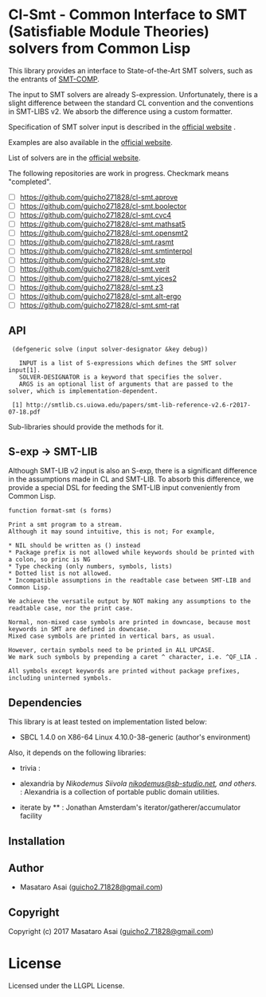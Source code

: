 
# Cl-Smt - Common Interface to SMT (Satisfiable Module Theories) solvers from Common Lisp

This library provides an interface to State-of-the-Art SMT solvers,
such as the entrants of [SMT-COMP](http://smtcomp.sourceforge.net/2017/).

The input to SMT solvers are already S-expression.
Unfortunately, there is a slight difference between the standard CL convention
and the conventions in SMT-LIBS v2.
We absorb the difference using a custom formatter.

Specification of SMT solver input is described in the [official website](http://smtlib.cs.uiowa.edu/) .

Examples are also available in the [official website](http://smtlib.cs.uiowa.edu/examples.shtml).

List of solvers are in the [official website](http://smtlib.cs.uiowa.edu/solvers.shtml).

The following repositories are work in progress. Checkmark means "completed".

* [ ] https://github.com/guicho271828/cl-smt.aprove
* [ ] https://github.com/guicho271828/cl-smt.boolector
* [ ] https://github.com/guicho271828/cl-smt.cvc4
* [ ] https://github.com/guicho271828/cl-smt.mathsat5
* [ ] https://github.com/guicho271828/cl-smt.opensmt2
* [ ] https://github.com/guicho271828/cl-smt.rasmt
* [ ] https://github.com/guicho271828/cl-smt.smtinterpol
* [ ] https://github.com/guicho271828/cl-smt.stp
* [ ] https://github.com/guicho271828/cl-smt.verit
* [ ] https://github.com/guicho271828/cl-smt.yices2
* [ ] https://github.com/guicho271828/cl-smt.z3
* [ ] https://github.com/guicho271828/cl-smt.alt-ergo
* [ ] https://github.com/guicho271828/cl-smt.smt-rat

## API

     (defgeneric solve (input solver-designator &key debug))

       INPUT is a list of S-expressions which defines the SMT solver input[1].
       SOLVER-DESIGNATOR is a keyword that specifies the solver.
       ARGS is an optional list of arguments that are passed to the solver, which is implementation-dependent.
     
     [1] http://smtlib.cs.uiowa.edu/papers/smt-lib-reference-v2.6-r2017-07-18.pdf

Sub-libraries should provide the methods for it.

## S-exp -> SMT-LIB

Although SMT-LIB v2 input is also an S-exp, there is a significant difference in the
assumptions made in CL and SMT-LIB. To absorb this difference, we provide a special DSL
for feeding the SMT-LIB input conveniently from Common Lisp.

    function format-smt (s forms)
    
    Print a smt program to a stream.
    Although it may sound intuitive, this is not; For example,
    
    * NIL should be written as () instead
    * Package prefix is not allowed while keywords should be printed with a colon, so princ is NG
    * Type checking (only numbers, symbols, lists)
    * Dotted list is not allowed.
    * Incompatible assumptions in the readtable case between SMT-LIB and Common Lisp.
    
    We achieve the versatile output by NOT making any assumptions to the readtable case, nor the print case.
    
    Normal, non-mixed case symbols are printed in downcase, because most keywords in SMT are defined in downcase.
    Mixed case symbols are printed in vertical bars, as usual.
    
    However, certain symbols need to be printed in ALL UPCASE.
    We mark such symbols by prepending a caret ^ character, i.e. ^QF_LIA .
    
    All symbols except keywords are printed without package prefixes, including uninterned symbols.

## Dependencies
This library is at least tested on implementation listed below:

+ SBCL 1.4.0 on X86-64 Linux 4.10.0-38-generic (author's environment)

Also, it depends on the following libraries:

+ trivia :
    
+ alexandria by *Nikodemus Siivola <nikodemus@sb-studio.net>, and others.* :
    Alexandria is a collection of portable public domain utilities.
+ iterate by ** :
    Jonathan Amsterdam's iterator/gatherer/accumulator facility

## Installation

## Author

* Masataro Asai (guicho2.71828@gmail.com)

## Copyright

Copyright (c) 2017 Masataro Asai (guicho2.71828@gmail.com)

# License

Licensed under the LLGPL License.


